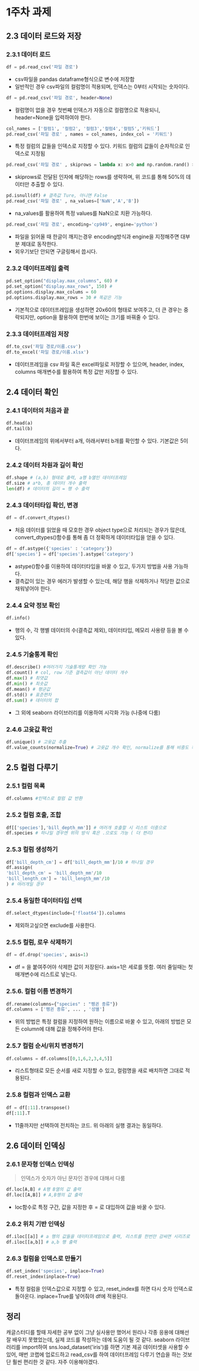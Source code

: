 # 1주차 과제
## 2.3 데이터 로드와 저장
### 2.3.1 데이터 로드
```python
df = pd.read_csv('파일 경로')
```
* csv파일을 pandas dataframe형식으로 변수에 저장함
* 일반적인 경우 csv파일의 컬럼명이 적용되며, 인덱스는 0부터 시작되는 숫자이다.
```python
df = pd.read_csv('파일 경로', header=None)
```
* 컬럼명이 없을 경우 첫번째 인덱스가 자동으로 컬럼명으로 적용되니, header=None을 입력하여야 한다.
```python
col_names = ['컬럼1', '컬럼2', '컬럼3','컬럼4','컬럼5','키워드']
pd.read_csv('파일 경로' , names = col_names, index_col = '키워드')
```
* 특정 컬럼의 값들을 인덱스로 지정할 수 있다. 키워드 컬럼의 값들이 순차적으로 인덱스로 지정됨
```python
pd.read_csv('파일 경로' , skiprows = lambda x: x>0 and np.random.rand() > 0.5)
```
* skiprows로 전달된 인자에 해당하는 rows를 생략하며, 위 코드를 통해 50%의 데이터만 추출할 수 있다.
```python
pd.isnull(df) # 결측값 Ture, 아니면 False
pd.read_csv('파일 경로' , na_values=['NaN','A','B'])
```
* na_values를 활용하여 특정 values를 NaN으로 치환 가능하다.
```python
pd.read_csv('파일 경로', encoding='cp949', engine='python')
```
* 파일을 읽어올 때 한글이 깨지는경우 encoding방식과 engine을 지정해주면 대부분 제대로 동작한다.
* 외우기보단 안되면 구글링해서 씁시다.

### 2.3.2 데이터프레임 출력
```python
pd.set_option("display.max_columns", 60) #
pd.set_option("display.max_rows", 150) #
pd.options.display.max_colums = 60
pd.options.display.max_rows = 30 # 똑같은 기능
```
* 기본적으로 데이터프레임을 생성하면 20x60의 형태로 보여주고, 더 큰 경우는 중략되지만, option을 활용하여 한번에 보이는 크기를 바꿔줄 수 있다.

### 2.3.3 데이터프레임 저장
```python
df.to_csv('파일 경로/이름.csv')
df.to_excel('파일 경로/이름.xlsx')
```
* 데이터프레임을 csv 파일 혹은 excel파일로 저장할 수 있으며, header, index, columns 매개변수를 활용하여 특정 값만 저장할 수 있다.

## 2.4 데이터 확인
### 2.4.1 데이터의 처음과 끝
```python
df.head(a)
df.tail(b)
```
* 데이터프레임의 위에서부터 a개, 아래서부터 b개를 확인할 수 있다. 기본값은 5이다.

### 2.4.2 데이터 차원과 길이 확인
```python
df.shape # (a,b) 형태로 출력, a행 b열인 데이터프레임
df.size # a*b, 총 데이터 개수 출력
len(df) # 데이터의 길이 = 행 수 출력
```

### 2.4.3 데이터타입 확인, 변경
```python
df = df.convert_dtypes()
```
* 처음 데이터를 읽었을 때 모호한 경우 object type으로 처리되는 경우가 많은데, convert_dtypes()함수를 통해 좀 더 정확하게 데이터타입을 얻을 수 있다.

```python
df = df.astype({'species' : 'category'})
df['species'] = df['species'].astype('category')
```
* astype()함수를 이용하여 데이터타입을 바꿀 수 있고, 두가지 방법을 사용 가능하다.
* 결측값이 있는 경우 에러가 발생할 수 있는데, 해당 행을 삭제하거나 적당한 값으로 채워넣어야 한다.

### 2.4.4 요약 정보 확인
```python
df.info()
```
* 행의 수, 각 행별 데이터의 수(결측값 제외), 데이터타입, 메모리 사용량 등을 볼 수 있다.

### 2.4.5 기술통계 확인
```python
df.describe() #여러가지 기술통계량 확인 가능
df.count() # col, row 기준 결측값이 아닌 데이터 개수
df.max() # 최댓값
df.min() # 최솟값
df.mean() # 평균값
df.std() # 표준편차
df.sum() # 데이터의 합
```
* 그 외에 seaborn 라이브러리를 이용하여 시각화 가능 (나중에 다룸)

### 2.4.6 고윳값 확인
```python
df.unique() # 고윳값 추출
df.value_counts(normalize=True) # 고윳값 개수 확인, normalize를 통해 비중도 확인 가능
```

## 2.5 컬럼 다루기
### 2.5.1 컬럼 목록
```python
df.columns #인덱스로 컬럼 값 반환
```
### 2.5.2 컬럼 호출, 조합
```python
df[['species'],'bill_depth_mm']] # 여러개 호출할 시 리스트 이중으로
df.species # 하나일 경우엔 위의 방식 혹은 .으로도 가능 ( 더 편리)
```

### 2.5.3 컬럼 생성하기
```python
df['bill_depth_cm'] = df['bill_depth_mm']/10 # 하나일 경우
df.assign(
'bill_depth_cm' = 'bill_depth_mm'/10
'bill_length_cm'] = 'bill_length_mm'/10
) # 여러개일 경우
```

### 2.5.4 동일한 데이터타입 선택
```python
df.select_dtypes(include=['float64']).columns
```
* 제외하고싶으면 exclude를 사용한다.

### 2.5.5 컬럼, 로우 삭제하기
```python
df = df.drop('species', axis=1)
```
* df = 을 붙여주어야 삭제한 값이 저장된다. axis=1은 세로를 뜻함. 여러 줄일때는 첫 매개변수에 리스트로 넣는다.

### 2.5.6. 컬럼 이름 변경하기
```python
df.rename(columns={"species" : "펭귄 종류"})
df.columns = ['펭귄 종류', ... , '성별']
```
* 위의 방법은 특정 컬럼을 지정하여 원하는 이름으로 바꿀 수 있고, 아래의 방법은 모든 column에 대해 값을 정해주어야 한다.

### 2.5.7 컬럼 순서/위치 변경하기
```python
df.columns = df.columns[[0,1,6,2,3,4,5]]
```
* 리스트형태로 모든 순서를 새로 지정할 수 있고, 컬럼명을 새로 배치하면 그대로 적용된다.

### 2.5.8 컬럼과 인덱스 교환
```python
df = df[:11].transpose()
df[:11].T
```
* 11줄까지만 선택하여 전치하는 코드. 위 아래의 실행 결과는 동일하다.

## 2.6 데이터 인덱싱
### 2.6.1 문자형 인덱스 인덱싱
> 인덱스가 숫자가 아닌 문자인 경우에 대해서 다룸
```python
df.loc[A,B] # A행 B열의 값 출력
df.loc[[A,B]] # A,B행의 값 출력
```
* loc함수로 특정 구간, 값을 지정한 후 = 로 대입하여 값을 바꿀 수 있다.

### 2.6.2 위치 기반 인덱싱
```python
df.iloc[[a]] # a 행의 값들을 데이터프레임으로 출력, 리스트를 한번만 감싸면 시리즈로 출력됨
df.iloc[[a,b]] # a,b 행 출력
```

### 2.6.3 컬럼을 인덱스로 만들기
```python
df.set_index('species', inplace=True)
df.reset_index(inplace=True)
```
* 특정 컬럼을 인덱스값으로 지정할 수 있고, reset_index를 하면 다시 숫자 인덱스로 돌아온다. inplace=True를 넣어줘야 df에 적용된다.

## 정리
캐글스터디를 할때 자세한 공부 없이 그냥 실사용만 했어서 원리나 각종 응용에 대해선 잘 배우지 못했었는데, 실제 코드를 작성하는 데에 도움이 될 것 같다. seaborn 라이브러리를 import하여 sns.load_dataset('iris')를 하면 기본 제공 데이터셋을 사용할 수 있어, 매번 코랩에 업로드하고 read_csv를 하여 데이터프레임 다루기 연습을 하는 것보단 훨씬 편리한 것 같다. 자주 이용해야겠다.

